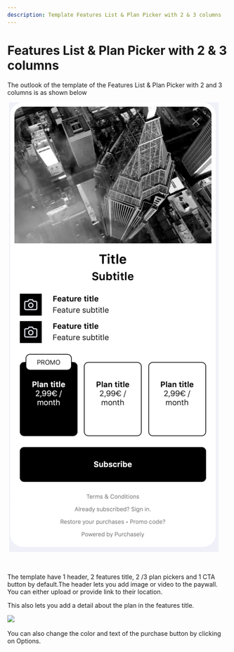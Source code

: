 ```yaml
---
description: Template Features List & Plan Picker with 2 & 3 columns
---
```


# Features List & Plan Picker with 2 & 3 columns

The outlook of the template of the Features List & Plan Picker with 2 and 3 columns is as shown below

<div align="left" data-full-width="false">

<img src="https://files.gitbook.com/v0/b/gitbook-x-prod.appspot.com/o/spaces%2FGgUdOzhqa07uh7nB2iZA%2Fuploads%2F8RRstEqELWy4vSH4ylsj%2Fimage.png?alt=media&#x26;token=81517e5e-6cfd-4493-b8d6-c63998e183cf" alt="" width="375">

 

<img src="../../../.gitbook/assets/image%20(161).png" alt="">

 

<figure><img src="https://files.gitbook.com/v0/b/gitbook-x-prod.appspot.com/o/spaces%2FGgUdOzhqa07uh7nB2iZA%2Fuploads%2Fgq4RqAeauRphpOIqwmWF%2Fimage.png?alt=media&#x26;token=8aa601f5-be33-4609-8d12-87c29d4162a6" alt="" width="375"><figcaption></figcaption></figure>

</div>

The template have 1 header, 2 features title, 2 /3 plan pickers and 1 CTA button by default.The header lets you add image or video to the paywall. You can either upload or provide link to their location.

This also lets you add a detail about the plan in the features title.

![](https://files.gitbook.com/v0/b/gitbook-x-prod.appspot.com/o/spaces%2FGgUdOzhqa07uh7nB2iZA%2Fuploads%2F5GJP3NwJBZN2CWrxze0a%2Fimage.png?alt=media\&token=c7119d46-1e97-4520-a453-db7c0a6a0e6f)

You can also change the color and text of the purchase button by clicking on Options.
